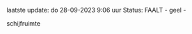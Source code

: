 laatste update: 
do 28-09-2023  9:06   uur 
Status: FAALT - geel - 
<div class="service Y">schijfruimte</div>